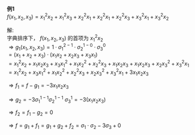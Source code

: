 **例1**    
 $f(x_1,x_2,x_3)=x_1^2x_2+x_1^2x_3+x_2^2x_1+x_2^2x_1+x_2^2x_3+x_3^2x_1+x_3^2x_2$     
    
解:    
字典排序下， $f(x_1,x_2,x_3)$ 的首项为 $x_1^2x_2$     
 $\Rightarrow g_1(x_1,x_2,x_3)=1\cdot\sigma_1^{2-1}\cdot \sigma_2^{1-0}\cdot \sigma_3^{0}$     
 $=(x_1+x_2+x_3)\cdot(x_1x_2+x_2x_3+x_3x_1)$     
 $=x_1^2x_2+x_1x_2x_3+x_3x_1^2+x_1x_2^2+x_2^2x_3+x_1x_2x_3+x_1x_2x_3+x_2x_3^2+x_3^2x_1$     
 $=x_1^2x_2+x_3x_1^2+x_1x_2^2+x_2^2x_3+x_2x_3^2+x_3^2x_1+3x_1x_2x_3$     
    
 $\Rightarrow f_1=f-g_1=-3x_1x_2x_3$     
    
 $\Rightarrow g_2=-3\sigma_1^{1-1} \sigma_2^{1-1}\ \sigma_3^1=-3(x_1x_2x_3)$     
    
 $\Rightarrow f_2=f_1-g_2=0$     
    
 $\Rightarrow f=g_1+f_1=g_1+g_2+f_2=\sigma_1\cdot \sigma_2-3\sigma_3+0$     
